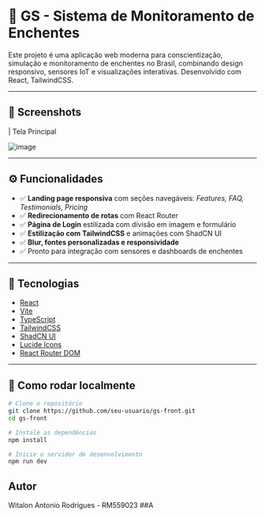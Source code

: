 # 🌊 GS - Sistema de Monitoramento de Enchentes

Este projeto é uma aplicação web moderna para conscientização, simulação e monitoramento de enchentes no Brasil, combinando design responsivo, sensores IoT e visualizações interativas. Desenvolvido com React, TailwindCSS.

---


## 📸 Screenshots

| Tela Principal                      

![image](https://github.com/user-attachments/assets/ba56515d-f2c6-4416-8ba9-b479e6d4a71f)



---

## ⚙️ Funcionalidades

- ✅ **Landing page responsiva** com seções navegáveis: *Features, FAQ, Testimonials, Pricing*
- ✅ **Redirecionamento de rotas** com React Router
- ✅ **Página de Login** estilizada com divisão em imagem e formulário
- ✅ **Estilização com TailwindCSS** e animações com ShadCN UI
- ✅ **Blur, fontes personalizadas e responsividade**
- ✅ Pronto para integração com sensores e dashboards de enchentes

---

## 🧱 Tecnologias

- [React](https://reactjs.org/)
- [Vite](https://vitejs.dev/)
- [TypeScript](https://www.typescriptlang.org/)
- [TailwindCSS](https://tailwindcss.com/)
- [ShadCN UI](https://ui.shadcn.dev/)
- [Lucide Icons](https://lucide.dev/)
- [React Router DOM](https://reactrouter.com/)

---

## 🚀 Como rodar localmente

```bash
# Clone o repositório
git clone https://github.com/seu-usuario/gs-front.git
cd gs-front

# Instale as dependências
npm install

# Inicie o servidor de desenvolvimento
npm run dev

```

## Autor

Witalon Antonio Rodrigues - RM559023
##A
